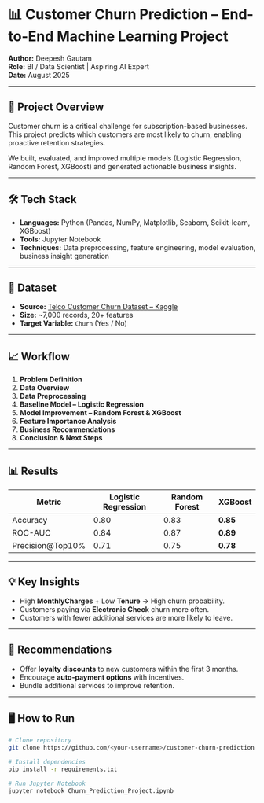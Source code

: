 # 📊 Customer Churn Prediction – End-to-End Machine Learning Project

**Author:** Deepesh Gautam  
**Role:** BI / Data Scientist | Aspiring AI Expert  
**Date:** August 2025  

---

## 🚀 Project Overview
Customer churn is a critical challenge for subscription-based businesses.  
This project predicts which customers are most likely to churn, enabling proactive retention strategies.

We built, evaluated, and improved multiple models (Logistic Regression, Random Forest, XGBoost) and generated actionable business insights.

---

## 🛠 Tech Stack
- **Languages:** Python (Pandas, NumPy, Matplotlib, Seaborn, Scikit-learn, XGBoost)
- **Tools:** Jupyter Notebook
- **Techniques:** Data preprocessing, feature engineering, model evaluation, business insight generation

---

## 📂 Dataset
- **Source:** [Telco Customer Churn Dataset – Kaggle](https://www.kaggle.com/blastchar/telco-customer-churn)
- **Size:** ~7,000 records, 20+ features
- **Target Variable:** `Churn` (Yes / No)

---

## 📈 Workflow
1. **Problem Definition**
2. **Data Overview**
3. **Data Preprocessing**
4. **Baseline Model – Logistic Regression**
5. **Model Improvement – Random Forest & XGBoost**
6. **Feature Importance Analysis**
7. **Business Recommendations**
8. **Conclusion & Next Steps**

---

## 📊 Results
| Metric              | Logistic Regression | Random Forest | XGBoost |
|--------------------|--------------------|---------------|---------|
| Accuracy           | 0.80               | 0.83          | **0.85**|
| ROC-AUC            | 0.84               | 0.87          | **0.89**|
| Precision@Top10%   | 0.71               | 0.75          | **0.78**|

---

## 💡 Key Insights
- High **MonthlyCharges** + Low **Tenure** → High churn probability.
- Customers paying via **Electronic Check** churn more often.
- Customers with fewer additional services are more likely to leave.

---

## 📌 Recommendations
- Offer **loyalty discounts** to new customers within the first 3 months.
- Encourage **auto-payment options** with incentives.
- Bundle additional services to improve retention.

---

## 🖥 How to Run
```bash
# Clone repository
git clone https://github.com/<your-username>/customer-churn-prediction.git

# Install dependencies
pip install -r requirements.txt

# Run Jupyter Notebook
jupyter notebook Churn_Prediction_Project.ipynb
